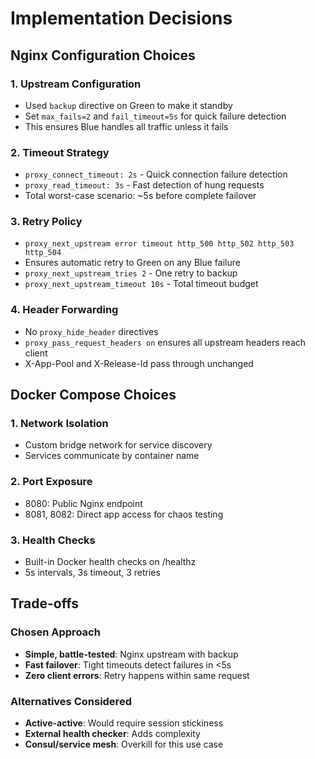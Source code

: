 # Implementation Decisions

## Nginx Configuration Choices

### 1. Upstream Configuration
- Used `backup` directive on Green to make it standby
- Set `max_fails=2` and `fail_timeout=5s` for quick failure detection
- This ensures Blue handles all traffic unless it fails

### 2. Timeout Strategy
- `proxy_connect_timeout: 2s` - Quick connection failure detection
- `proxy_read_timeout: 3s` - Fast detection of hung requests
- Total worst-case scenario: ~5s before complete failover

### 3. Retry Policy
- `proxy_next_upstream error timeout http_500 http_502 http_503 http_504`
- Ensures automatic retry to Green on any Blue failure
- `proxy_next_upstream_tries 2` - One retry to backup
- `proxy_next_upstream_timeout 10s` - Total timeout budget

### 4. Header Forwarding
- No `proxy_hide_header` directives
- `proxy_pass_request_headers on` ensures all upstream headers reach client
- X-App-Pool and X-Release-Id pass through unchanged

## Docker Compose Choices

### 1. Network Isolation
- Custom bridge network for service discovery
- Services communicate by container name

### 2. Port Exposure
- 8080: Public Nginx endpoint
- 8081, 8082: Direct app access for chaos testing

### 3. Health Checks
- Built-in Docker health checks on /healthz
- 5s intervals, 3s timeout, 3 retries

## Trade-offs

### Chosen Approach
- **Simple, battle-tested**: Nginx upstream with backup
- **Fast failover**: Tight timeouts detect failures in <5s
- **Zero client errors**: Retry happens within same request

### Alternatives Considered
- **Active-active**: Would require session stickiness
- **External health checker**: Adds complexity
- **Consul/service mesh**: Overkill for this use case